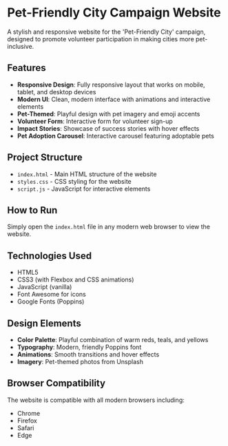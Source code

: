 # Pet-Friendly City Campaign Website

A stylish and responsive website for the 'Pet-Friendly City' campaign, designed to promote volunteer participation in making cities more pet-inclusive.

## Features

- **Responsive Design**: Fully responsive layout that works on mobile, tablet, and desktop devices
- **Modern UI**: Clean, modern interface with animations and interactive elements
- **Pet-Themed**: Playful design with pet imagery and emoji accents
- **Volunteer Form**: Interactive form for volunteer sign-up
- **Impact Stories**: Showcase of success stories with hover effects
- **Pet Adoption Carousel**: Interactive carousel featuring adoptable pets

## Project Structure

- `index.html` - Main HTML structure of the website
- `styles.css` - CSS styling for the website
- `script.js` - JavaScript for interactive elements

## How to Run

Simply open the `index.html` file in any modern web browser to view the website.

## Technologies Used

- HTML5
- CSS3 (with Flexbox and CSS animations)
- JavaScript (vanilla)
- Font Awesome for icons
- Google Fonts (Poppins)

## Design Elements

- **Color Palette**: Playful combination of warm reds, teals, and yellows
- **Typography**: Modern, friendly Poppins font
- **Animations**: Smooth transitions and hover effects
- **Imagery**: Pet-themed photos from Unsplash

## Browser Compatibility

The website is compatible with all modern browsers including:
- Chrome
- Firefox
- Safari
- Edge


